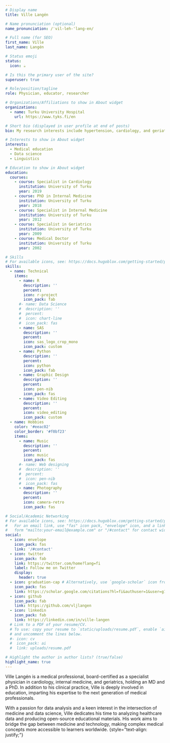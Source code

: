 ```yaml
---
# Display name
title: Ville Langén

# Name pronunciation (optional)
name_pronunciation: /ˈvil-leh-'lang-en/

# Full name (for SEO)
first_name: Ville
last_name: Langén

# Status emoji
status:
  icon: ☕️

# Is this the primary user of the site?
superuser: true

# Role/position/tagline
role: Physician, educator, researcher

# Organizations/Affiliations to show in About widget
organizations:
  - name: Turku University Hospital
    url: https://www.tyks.fi/en

# Short bio (displayed in user profile at end of posts)
bio: My research interests include hypertension, cardiology, and geriatric topics. I enjoy hobbies such as music and photography.

# Interests to show in About widget
interests:
  - Medical education
  - Data science
  - Linguistics

# Education to show in About widget
education:
  courses:
    - course: Specialist in Cardiology
      institution: University of Turku
      year: 2019
    - course: PhD in Internal Medicine
      institution: University of Turku
      year: 2018
    - course: Specialist in Internal Medicine
      institution: University of Turku
      year: 2012
    - course: Specialist in Geriatrics
      institution: University of Turku
      year: 2009
    - course: Medical Doctor
      institution: University of Turku
      year: 2002

# Skills
# For available icons, see: https://docs.hugoblox.com/getting-started/page-builder/#icons
skills:
  - name: Technical
    items:
      - name: R
        description: ''
        percent:
        icon: r-project
        icon_pack: fab
      #- name: Data Science
      #  description: ''
      #  percent:
      #  icon: chart-line
      #  icon_pack: fas
      - name: SAS
        description: ''
        percent:
        icon: sas_logo_crop_mono
        icon_pack: custom       
      - name: Python
        description: ''
        percent:
        icon: python
        icon_pack: fab
      - name: Graphic Design
        description: ''
        percent:
        icon: pen-nib
        icon_pack: fas
      - name: Video Editing
        description: ''
        percent:
        icon: video_editing
        icon_pack: custom
  - name: Hobbies
    color: '#eeac02'
    color_border: '#f0bf23'
    items:
      - name: Music
        description: ''
        percent:
        icon: music
        icon_pack: fas
      #- name: Web designing
      #  description: ''
      #  percent:
      #  icon: pen-nib
      #  icon_pack: fas
      - name: Photography
        description: '' 
        percent:
        icon: camera-retro
        icon_pack: fas

# Social/Academic Networking
# For available icons, see: https://docs.hugoblox.com/getting-started/page-builder/#icons
#   For an email link, use "fas" icon pack, "envelope" icon, and a link in the
#   form "mailto:your-email@example.com" or "/#contact" for contact widget.
social:
  - icon: envelope
    icon_pack: fas
    link: '/#contact'
  - icon: twitter
    icon_pack: fab
    link: https://twitter.com/home?lang=fi
    label: Follow me on Twitter
    display:
      header: true
  - icon: graduation-cap # Alternatively, use `google-scholar` icon from `ai` icon pack
    icon_pack: fas
    link: https://scholar.google.com/citations?hl=fi&authuser=1&user=g1E4Dv4AAAAJ
  - icon: github
    icon_pack: fab
    link: https://github.com/vljlangen
  - icon: linkedin
    icon_pack: fab
    link: https://linkedin.com/in/ville-langen
  # Link to a PDF of your resume/CV.
  # To use: copy your resume to `static/uploads/resume.pdf`, enable `ai` icons in `params.yaml`,
  # and uncomment the lines below.
  #- icon: cv
  #  icon_pack: ai
  #  link: uploads/resume.pdf

# Highlight the author in author lists? (true/false)
highlight_name: true
---
```


Ville Langén is a medical professional, board-certified as a specialist physician in cardiology, internal medicine, and geriatrics, holding an MD and a PhD. In addition to his clinical practice, Ville is deeply involved in education, imparting his expertise to the next generation of medical professionals.

With a passion for data analysis and a keen interest in the intersection of medicine and data science, Ville dedicates his time to analyzing healthcare data and producing open-source educational materials. His work aims to bridge the gap between medicine and technology, making complex medical concepts more accessible to learners worldwide.
{style="text-align: justify;"}
